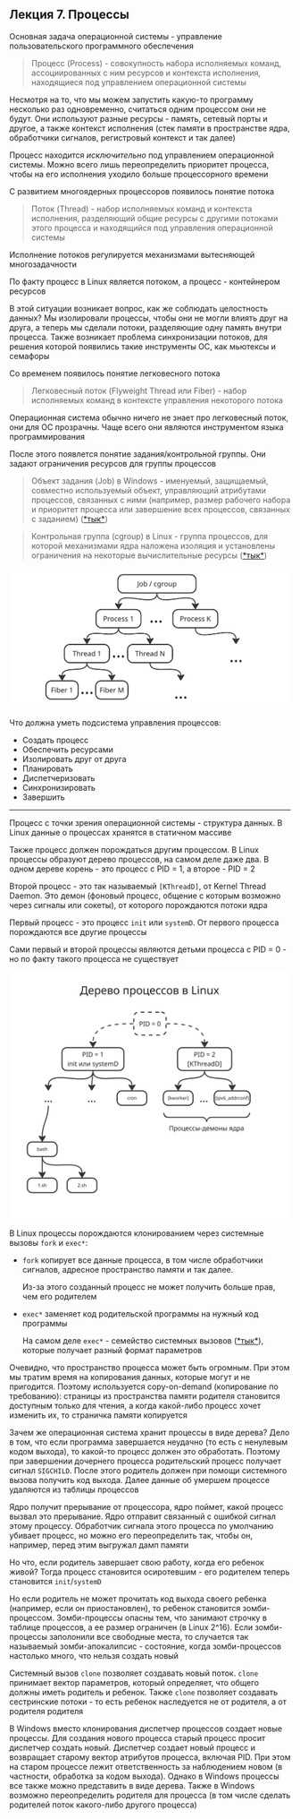 ## Лекция 7. Процессы

Основная задача операционной системы - управление пользовательского программного обеспечения

> Процесс (Process) - совокупность набора исполняемых команд, ассоциированных с ним ресурсов и контекста исполнения, находящиеся под управлением операционной системы

Несмотря на то, что мы можем запустить какую-то программу несколько раз одновременно, считаться одним процессом они не будут. Они используют разные ресурсы - память, сетевый порты и другое, а также контекст исполнения (стек памяти в пространстве ядра, обработчики сигналов, регистровый контекст и так далее)

Процесс находится _исключительно_ под управлением операционной системы. Можно всего лишь переопределить приоритет процесса, чтобы на его исполнения уходило больше процессорного времени

С развитием многоядерных процессоров появилось понятие потока

> Поток (Thread) - набор исполняемых команд и контекста исполнения, разделяющий общие ресурсы с другими потоками этого процесса и находящийся под управления операционной системы

Исполнение потоков регулируется механизмами вытесняющей многозадачности

По факту процесс в Linux является потоком, а процесс - контейнером ресурсов

В этой ситуации возникает вопрос, как же соблюдать целостность данных? Мы изолировали процессы, чтобы они не могли влиять друг на друга, а теперь мы сделали потоки, разделяющие одну память внутри процесса. Также возникает проблема синхронизации потоков, для решения которой появились такие инструменты ОС, как мьютексы и семафоры

Со временем появилось понятие легковесного потока

> Легковесный поток (Flyweight Thread или Fiber) - набор исполняемых команд в контексте управления некоторого потока

Операционная система обычно ничего не знает про легковесный поток, они для ОС прозрачны. Чаще всего они являются инструментом языка программирования

После этого появлется понятие задания/контрольной группы. Они задают ограничения ресурсов для группы процессов 

> Объект задания (Job) в Windows - именуемый, защищаемый, совместно используемый объект, управляющий атрибутами процессов, связанных с ними (например, размер рабочего набора и приоритет процесса или завершение всех процессов, связанных с заданием) ([\*тык\*](https://learn.microsoft.com/ru-ru/windows/win32/procthread/job-objects))

> Контрольная группа (cgroup) в Linux - группа процессов, для которой механизмами ядра наложена изоляция и установлены ограничения на некоторые вычислительные ресурсы ([\*тык\*](https://ru.wikipedia.org/wiki/%D0%9A%D0%BE%D0%BD%D1%82%D1%80%D0%BE%D0%BB%D1%8C%D0%BD%D0%B0%D1%8F_%D0%B3%D1%80%D1%83%D0%BF%D0%BF%D0%B0_(Linux)))

![a](images/opersys_2025_04_08_1.jpg)

Что должна уметь подсистема управления процессов:

* Создать процесс
* Обеспечить ресурсами
* Изолировать друг от друга
* Планировать
* Диспетчеризовать
* Синхронизировать
* Завершить

---

Процесс с точки зрения операционной системы - структура данных. В Linux данные о процессах хранятся в статичном массиве

Также процесс должен порождаться другим процессом. В Linux процессы образуют дерево процессов, на самом деле даже два. В одном дереве корень - это процесс с PID = 1, а второе - PID = 2

Второй процесс - это так называемый `[KThreadD]`, от Kernel Thread Daemon. Это демон (фоновый процесс, общение с которым возможно через сигналы или сокеты), от которого порождаются потоки ядра

Первый процесс - это процесс `init` или `systemD`. От первого процесса порождаются все другие процессы

Сами первый и второй процессы являются детьми процесса с PID = 0 - но по факту такого процесса не существует

![a](images/opersys_2025_04_08_2.jpg)

В Linux процессы порождаются клонированием через системные вызовы `fork` и `exec*`:

* `fork` копирует все данные процесса, в том числе обработчики сигналов, адресное пространство памяти и так далее. 

    Из-за этого созданный процесс не может получить больше прав, чем его родителем

* `exec*` заменяет код родительской программы на нужный код программы

    На самом деле `exec*` - семейство системных вызовов ([\*тык\*](https://www.man7.org/linux/man-pages/man3/exec.3.html)), которые получает разный формат параметров


Очевидно, что пространство процесса может быть огромным. При этом мы тратим время на копирования данных, которые могут и не пригодится. Поэтому используется copy-on-demand (копирование по требованию): страницы из пространства памяти родителя становится доступным только для чтения, а когда какой-либо процесс хочет изменить их, то страничка памяти копируется

Зачем же операционная система хранит процессы в виде дерева? Дело в том, что если программа завершается неудачно (то есть с ненулевым кодом выхода), то какой-то процесс должен это обработать. Поэтому при завершении дочернего процесса родительский процесс получает сигнал `SIGCHILD`. После этого родитель должен при помощи системного вызова получить код выхода. Далее данные об умершем процессе удаляются из таблицы процессов

Ядро получит прерывание от процессора, ядро поймет, какой процесс вызвал это прерывание. Ядро отправит связанный с ошибкой сигнал этому процессу. Обработчик сигнала этого процесса по умолчанию убивает процесс, но можно его переопределить так, чтобы он, например, перед этим выгружал дамп памяти

Но что, если родитель завершает свою работу, когда его ребенок живой? Тогда процесс становится осиротевшим - его родителем теперь становится `init`/`systemD`

Но если родитель не может прочитать код выхода своего ребенка (например, если он приостановлен), то ребенок становится зомби-процессом. Зомби-процессы опасны тем, что занимают строчку в таблице процессов, а ее размер ограничен (в Linux 2^16). Если зомби-процессы заполонили все свободные места, то случается так называемый зомби-апокалипсис - состояние, когда зомби-процессов настолько много, что нельзя создать новый 

Системный вызов `clone` позволяет создавать новый поток. `clone` принимает вектор параметров, который определяет, что общего должны иметь родитель и ребенок. Также `clone` позволяет создавать сестринские потоки - то есть ребенок наследуется не от родителя, а от родителя родителя

В Windows вместо клонирования диспетчер процессов создает новые процессы. Для создания нового процесса старый процесс просит диспетчер создать новый. Диспетчер создает новый процесс и возвращает старому вектор атрибутов процесса, включая PID. При этом на старом процессе лежит ответственность за наблюдением новом (в частности, обработка за кодом выхода). Однако в Windows процессы все также можно представить в виде дерева. Также в Windows возможно переопределить родителя для процесса (в том числе сделать родителей поток какого-либо другого процесса)


